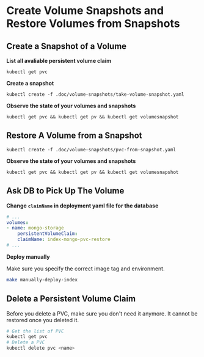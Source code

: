 # Create Volume Snapshots and Restore Volumes from Snapshots

## Create a Snapshot of a Volume

**List all avaliable persistent volume claim**

```
kubectl get pvc
```

**Create a snapshot**

```
kubectl create -f .doc/volume-snapshots/take-volume-snapshot.yaml
```

**Observe the state of your volumes and snapshots**

```
kubectl get pvc && kubectl get pv && kubectl get volumesnapshot
```

## Restore A Volume from a Snapshot

```
kubectl create -f .doc/volume-snapshots/pvc-from-snapshot.yaml
```

**Observe the state of your volumes and snapshots**

```
kubectl get pvc && kubectl get pv && kubectl get volumesnapshot
```

## Ask DB to Pick Up The Volume

**Change `claimName` in deployment yaml file for the database**

```yaml
# ...
volumes:
- name: mongo-storage
    persistentVolumeClaim:
    claimName: index-mongo-pvc-restore
# ...
```

**Deploy manually**

Make sure you specify the correct image tag and environment.

```bash
make manually-deploy-index
```

## Delete a Persistent Volume Claim

Before you delete a PVC, make sure you don't need it anymore. It cannot be restored once you deleted it.

```bash
# Get the list of PVC
kubectl get pvc
# Delete a PVC
kubectl delete pvc <name>
```
